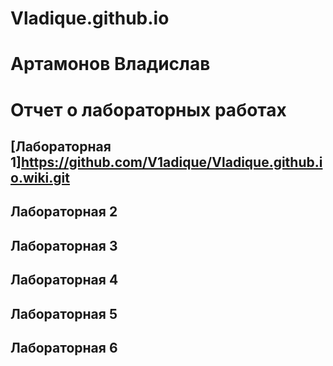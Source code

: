 # Vladique.github.io
# Артамонов Владислав
# Отчет о лабораторных работах

## [Лабораторная 1]https://github.com/V1adique/Vladique.github.io.wiki.git



## Лабораторная 2

## Лабораторная 3

## Лабораторная 4

## Лабораторная 5

## Лабораторная 6
